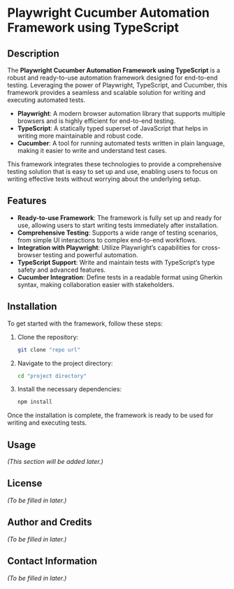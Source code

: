 # Playwright Cucumber Automation Framework using TypeScript

## Description

The **Playwright Cucumber Automation Framework using TypeScript** is a robust and ready-to-use automation framework designed for end-to-end testing. Leveraging the power of Playwright, TypeScript, and Cucumber, this framework provides a seamless and scalable solution for writing and executing automated tests.

- **Playwright**: A modern browser automation library that supports multiple browsers and is highly efficient for end-to-end testing.
- **TypeScript**: A statically typed superset of JavaScript that helps in writing more maintainable and robust code.
- **Cucumber**: A tool for running automated tests written in plain language, making it easier to write and understand test cases.

This framework integrates these technologies to provide a comprehensive testing solution that is easy to set up and use, enabling users to focus on writing effective tests without worrying about the underlying setup.

## Features

- **Ready-to-use Framework**: The framework is fully set up and ready for use, allowing users to start writing tests immediately after installation.
- **Comprehensive Testing**: Supports a wide range of testing scenarios, from simple UI interactions to complex end-to-end workflows.
- **Integration with Playwright**: Utilize Playwright’s capabilities for cross-browser testing and powerful automation.
- **TypeScript Support**: Write and maintain tests with TypeScript’s type safety and advanced features.
- **Cucumber Integration**: Define tests in a readable format using Gherkin syntax, making collaboration easier with stakeholders.

## Installation

To get started with the framework, follow these steps:

1. Clone the repository:

   ```bash
   git clone "repo url"
   ```

2. Navigate to the project directory:

   ```bash
   cd "project directory"
   ```

3. Install the necessary dependencies:
   ```bash
   npm install
   ```

Once the installation is complete, the framework is ready to be used for writing and executing tests.

## Usage

_(This section will be added later.)_

## License

_(To be filled in later.)_

## Author and Credits

_(To be filled in later.)_

## Contact Information

_(To be filled in later.)_
